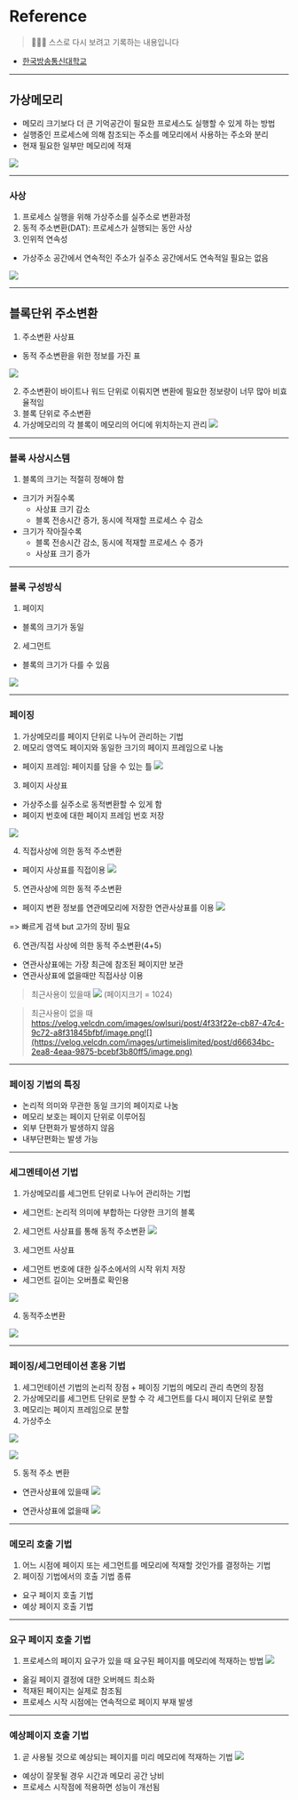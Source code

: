 # Reference
> 🙇🏻‍♂️ 스스로 다시 보려고 기록하는 내용입니다

- [한국방송통신대학교](https://www.knou.ac.kr/knou/index.do?epTicket=ST-916435-Gtok0rF7k3emwse1uu6koP06Mqt6Qcxwlau-13)

---

## 가상메모리

- 메모리 크기보다 더 큰 기억공간이 필요한 프로세스도 실행할 수 있게 하는 방법
- 실행중인 프로세스에 의해 참조되는 주소를 메모리에서 사용하는 주소와 분리
- 현재 필요한 일부만 메모리에 적재

![](https://velog.velcdn.com/images/urtimeislimited/post/9d7a01cb-9c50-472c-a01d-fa9c504775ce/image.png)

---

### 사상

1. 프로세스 실행을 위해 가상주소를 실주소로 변환과정
2. 동적 주소변환(DAT): 프로세스가 실행되는 동안 사상
3. 인위적 연속성

- 가상주소 공간에서 연속적인 주소가 실주소 공간에서도 연속적일 필요는 없음

![](https://velog.velcdn.com/images/urtimeislimited/post/9d5ad894-47ae-4757-afd7-cf602d44f092/image.png)

---

## 블록단위 주소변환

1. 주소변환 사상표

- 동적 주소변환을 위한 정보를 가진 표

![](https://velog.velcdn.com/images/urtimeislimited/post/2135abec-78c6-4021-8359-7941256ca3fd/image.png)

2. 주소변환이 바이트나 워드 단위로 이뤄지면 변환에 필요한 정보량이 너무 많아 비효율적임
3. 블록 단위로 주소변환
4. 가상메모리의 각 블록이 메모리의 어디에 위치하는지 관리
![](https://velog.velcdn.com/images/urtimeislimited/post/72b839eb-36f4-4076-a4b2-d19faee05731/image.png)

---

### 블록 사상시스템

1. 블록의 크기는 적절히 정해야 함

- 크기가 커질수록
  - 사상표 크기 감소
  - 블록 전송시간 증가, 동시에 적재할 프로세스 수 감소
- 크기가 작아질수록
  - 블록 전송시간 감소, 동시에 적재할 프로세스 수 증가
  - 사상표 크기 증가
  
---

### 블록 구성방식

1. 페이지

- 블록의 크기가 동일

2. 세그먼트

- 블록의 크기가 다를 수 있음

![](https://velog.velcdn.com/images/urtimeislimited/post/754d4670-38ea-4296-ba45-05dcd70e8e47/image.png)

---

### 페이징

1. 가상메모리를 페이지 단위로 나누어 관리하는 기법
2. 메모리 영역도 페이지와 동일한 크기의 페이지 프레임으로 나눔
- 페이지 프레임: 페이지를 담을 수 있는 틀
![](https://velog.velcdn.com/images/urtimeislimited/post/59a24cfe-f9dd-409c-a147-f3ba79c55fea/image.png)

3. 페이지 사상표

- 가상주소를 실주소로 동적변환할 수 있게 함
- 페이지 번호에 대한 페이지 프레임 번호 저장

![](https://velog.velcdn.com/images/urtimeislimited/post/5a24bfb0-5d56-4a4d-bfc8-19388cbe33b7/image.png)

4. 직접사상에 의한 동적 주소변환

- 페이지 사상표를 직접이용
![](https://velog.velcdn.com/images/urtimeislimited/post/1ab1f350-8372-4d62-b3f1-cf88e1cdae04/image.png)

5. 연관사상에 의한 동적 주소변환

- 페이지 변환 정보를 연관메모리에 저장한 연관사상표를 이용
![](https://velog.velcdn.com/images/urtimeislimited/post/8688fcf1-80df-4718-af8c-b403fe355332/image.png)

=> 빠르게 검색 but 고가의 장비 필요

6. 연관/직접 사상에 의한 동적 주소변환(4+5)

- 연관사상표에는 가장 최근에 참조된 페이지만 보관
- 연관사상표에 없을때만 직접사상 이용

> 최근사용이 있을때
![](https://velog.velcdn.com/images/urtimeislimited/post/90152537-cd64-4b6a-8b38-2246e00b7556/image.png)
(페이지크기 = 1024)

>최근사용이 없을 때
https://velog.velcdn.com/images/owlsuri/post/4f33f22e-cb87-47c4-9c72-a8f31845bfbf/image.png![](https://velog.velcdn.com/images/urtimeislimited/post/d66634bc-2ea8-4eaa-9875-bcebf3b80ff5/image.png)

---

### 페이징 기법의 특징

- 논리적 의미와 무관한 동일 크기의 페이지로 나눔
- 메모리 보호는 페이지 단위로 이루어짐
- 외부 단편화가 발생하지 않음
- 내부단편화는 발생 가능

---

### 세그멘테이션 기법

1. 가상메모리를 세그먼트 단위로 나누어 관리하는 기법

- 세그먼트: 논리적 의미에 부합하는 다양한 크기의 블록

2. 세그먼트 사상표를 통해 동적 주소변환
![](https://velog.velcdn.com/images/urtimeislimited/post/2ca8032c-ae61-4282-ac85-99b76deeca82/image.png)

3. 세그먼트 사상표

- 세그먼트 번호에 대한 실주소에서의 시작 위치 저장
- 세그먼트 길이는 오버플로 확인용

![](https://velog.velcdn.com/images/urtimeislimited/post/dec1feef-3609-464b-b898-36c680d2daae/image.png)

4. 동적주소변환

![](https://velog.velcdn.com/images/urtimeislimited/post/59215706-c242-4e15-aa36-99fe7bbaf33c/image.png)

---

### 페이징/세그먼테이션 혼용 기법

1. 세그먼테이션 기법의 논리적 장점 + 페이징 기법의 메모리 관리 측면의 장점
2. 가상메모리를 세그먼트 단위로 분할 수 각 세그먼트를 다시 페이지 단위로 분할
3. 메모리는 페이지 프레임으로 분할
4. 가상주소

![](https://velog.velcdn.com/images/urtimeislimited/post/e91d459e-2f87-434d-a500-d24af78bdbe1/image.png)

![](https://velog.velcdn.com/images/urtimeislimited/post/db47074d-9c2e-4fe3-bb5f-909d6ae0517a/image.png)

5. 동적 주소 변환

- 연관사상표에 있을때
![](https://velog.velcdn.com/images/urtimeislimited/post/e1392525-705a-4189-9559-968736abd081/image.png)

- 연관사상표에 없을때
![](https://velog.velcdn.com/images/urtimeislimited/post/332efd0d-b4c9-4673-9190-38e01fcbc9fd/image.png)

---

### 메모리 호출 기법

1. 어느 시점에 페이지 또는 세그먼트를 메모리에 적재할 것인가를 결정하는 기법
2. 페이징 기법에서의 호출 기법 종류

- 요구 페이지 호출 기법
- 예상 페이지 호출 기법

---

### 요구 페이지 호출 기법

1. 프로세스의 페이지 요구가 있을 때 요구된 페이지를 메모리에 적재하는 방법
![](https://velog.velcdn.com/images/urtimeislimited/post/8029a1bd-89c0-4afd-8fb1-8790d483f397/image.png)

- 옮길 페이지 결정에 대한 오버헤드 최소화
- 적재된 페이지는 실제로 참조됨
- 프로세스 시작 시점에는 연속적으로 페이지 부재 발생

---

### 예상페이지 호출 기법

1. 곧 사용될 것으로 예상되는 페이지를 미리 메모리에 적재하는 기법
![](https://velog.velcdn.com/images/urtimeislimited/post/19d1f354-7fd0-425a-be88-f5399ea1c095/image.png)

- 예상이 잘못될 경우 시간과 메모리 공간 낭비
- 프로세스 시작점에 적용하면 성능이 개선됨